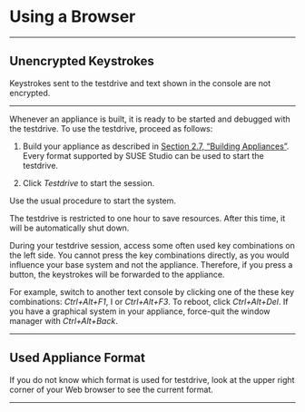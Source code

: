 # Using a Browser

---

## Unencrypted Keystrokes

Keystrokes sent to the testdrive and text shown in the console are not encrypted.

---

Whenever an appliance is built, it is ready to be started and debugged with the testdrive. To use the testdrive, proceed as follows:

1. Build your appliance as described in [Section 2.7, “Building Appliances”][build-app]. Every format supported by SUSE Studio can be used to start the testdrive.

2. Click *Testdrive* to start the session.

Use the usual procedure to start the system.

The testdrive is restricted to one hour to save resources. After this time, it will be automatically shut down.

During your testdrive session, access some often used key combinations on the left side. You cannot press the key combinations directly, as you would influence your base system and not the appliance. Therefore, if you press a button, the keystrokes will be forwarded to the appliance.

For example, switch to another text console by clicking one of the these key combinations: *Ctrl+Alt+F1*, I or *Ctrl+Alt+F3*. To reboot, click *Ctrl+Alt+Del*. If you have a graphical system in your appliance, force-quit the window manager with *Ctrl+Alt+Back*.

---

## Used Appliance Format

If you do not know which format is used for testdrive, look at the upper right corner of your Web browser to see the current format.

---




[build-app]: create/building-appliances.html
